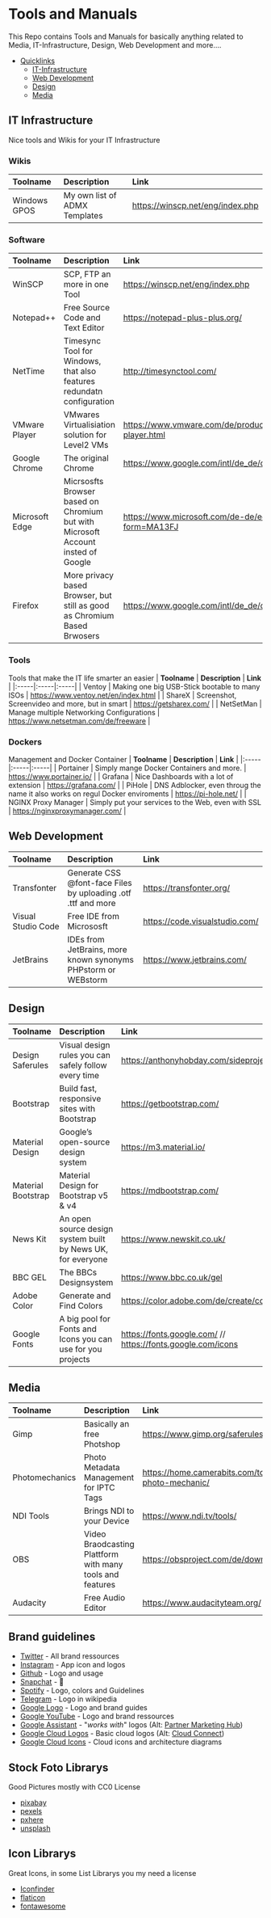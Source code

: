 # Tools and Manuals
This Repo contains Tools and Manuals for basically anything related to Media, IT-Infrastructure, Design, Web Development and more....


- [Quicklinks](#Tools-and-Manuals)
  - [IT-Infrastructure](#IT-Infrastructure)
  - [Web Development](#Web-Development)
  - [Design](#Design)
  - [Media](#Media)
  

## IT Infrastructure
Nice tools and Wikis for your IT Infrastructure

### Wikis
| **Toolname** |  **Description**  | **Link** |
|:-----|:-----|:-----|
| Windows GPOS | My own list of ADMX Templates | https://winscp.net/eng/index.php |



### Software
| **Toolname** |  **Description**  | **Link** |
|:-----|:-----|:-----|
| WinSCP | SCP, FTP an more in one Tool | https://winscp.net/eng/index.php |
| Notepad++ | Free Source Code and Text Editor | https://notepad-plus-plus.org/ |
| NetTime | Timesync Tool for Windows, that also features redundatn configuration | http://timesynctool.com/ |
| VMware Player | VMwares Virtualisiation solution for Level2 VMs | https://www.vmware.com/de/products/workstation-player.html |
| Google Chrome | The original Chrome | https://www.google.com/intl/de_de/chrome/ |
| Microsoft Edge | Micrsosfts Browser based on Chromium but with Microsoft Account insted of Google | https://www.microsoft.com/de-de/edge?form=MA13FJ |
| Firefox | More privacy based Browser, but still as good as Chromium Based Brwosers | https://www.google.com/intl/de_de/chrome/ |

### Tools
Tools that make the IT life smarter an easier
| **Toolname** |  **Description**  | **Link** |
|:-----|:-----|:-----|
| Ventoy | Making one big USB-Stick bootable to many ISOs | https://www.ventoy.net/en/index.html |
| ShareX | Screenshot, Screenvideo and more, but in smart | https://getsharex.com/ |
| NetSetMan | Manage multiple Networking Configurations | https://www.netsetman.com/de/freeware |



### Dockers
Management and Docker Container
| **Toolname** |  **Description**  | **Link** |
|:-----|:-----|:-----|
| Portainer   | Simply mange Docker Containers and more. | https://www.portainer.io/ |
| Grafana   |  Nice Dashboards with a lot of extension  |  https://grafana.com/ |
| PiHole  | DNS Adblocker, even throug the name it also works on regul Docker enviroments |  https://pi-hole.net/ |
| NGINX Proxy Manager   |  Simply put your services to the Web, even with SSL  |  https://nginxproxymanager.com/ |



## Web Development

| **Toolname** |  **Description**  | **Link** |
|:-----|:-----|:-----|
| Transfonter   | Generate CSS @font-face Files by uploading .otf .ttf and more | https://transfonter.org/ |
| Visual Studio Code   |  Free IDE from Micrososft  |  https://code.visualstudio.com/ |
| JetBrains  | IDEs from JetBrains, more known synonyms PHPstorm or WEBstorm |  https://www.jetbrains.com/ |


## Design

| **Toolname** |  **Description**  | **Link** |
|:-----|:-----|:-----|
| Design Saferules   | Visual design rules you can safely follow every time | https://anthonyhobday.com/sideprojects/saferules/ |
| Bootstrap   |  Build fast, responsive sites with Bootstrap  |  https://getbootstrap.com/ |
| Material Design   | Google’s open-source design system |  https://m3.material.io/ |
| Material Bootstrap   |  Material Design for Bootstrap v5 & v4 |   https://mdbootstrap.com/ |
| News Kit  | An open source design system built by News UK, for everyone |    https://www.newskit.co.uk/ |
| BBC GEL  | The BBCs Designsystem | https://www.bbc.co.uk/gel |
| Adobe Color | Generate and Find Colors | https://color.adobe.com/de/create/color-wheel |
| Google Fonts | A big pool for Fonts and Icons you can use for you projects |  https://fonts.google.com/ //  https://fonts.google.com/icons|

## Media

| **Toolname** |  **Description**  | **Link** |
|:-----|:-----|:-----|
| Gimp   | Basically an free Photshop | https://www.gimp.org/saferules/ |
| Photomechanics   |  Photo Metadata Management for IPTC Tags  |  https://home.camerabits.com/tour-photo-mechanic/ |
| NDI Tools   |  Brings NDI to your Device  |  https://www.ndi.tv/tools/ |
| OBS   |  Video Braodcasting Plattform with many tools and features  |  https://obsproject.com/de/download |
| Audacity   |  Free Audio Editor  |  https://www.audacityteam.org/ |


## Brand guidelines

- [Twitter](https://about.twitter.com/en_us/company/brand-resources.html) - All brand ressources
- [Instagram](https://en.instagram-brand.com/assets/icons) - App icon and logos
- [Github](https://github.com/logos) - Logo and usage
- [Snapchat](https://support.snapchat.com/en-GB/a/ghost-logo-usage) - 👻
- [Spotify](https://developer.spotify.com/branding-guidelines/) - Logo, colors and Guidelines
- [Telegram](https://en.wikipedia.org/wiki/File:Telegram_logo.svg) - Logo in wikipedia
- [Google Logo](https://www.google.com/permissions/logos-trademarks/) - Logo and brand guides
- [Google YouTube](https://www.youtube.com/yt/about/brand-resources/#logos-icons-colors) - Logo and brand ressources
- [Google Assistant](https://developers.google.com/actions/policies/branding-policies) - "_works with_" logos (Alt: [Partner Marketing Hub](https://partnermarketinghub.withgoogle.com/#/brands/0B3zHSY8q1PlVWk9uaWJadDVPZmM/1vIVLgya6y6hfgAsOlx1KRZWDRRbf1Jm6Oo2Cwvb-QRo))
- [Google Cloud Logos](https://cloud.google.com/press/) - Basic cloud logos (Alt: [Cloud Connect](https://www.cloudconnect.goog/))
- [Google Cloud Icons](https://cloud.google.com/icons/) - Cloud icons and architecture diagrams

## Stock Foto Librarys
Good Pictures mostly with CC0 License

- [pixabay](https://pixabay.com/de/)
- [pexels](https://www.pexels.com/de-de/)
- [pxhere](https://pxhere.com/de/)
- [unsplash](https://unsplash.com/de)

## Icon Librarys
Great Icons, in some List Librarys you my need a license

- [Iconfinder](https://www.iconfinder.com/)
- [flaticon](https://www.flaticon.com/de/)
- [fontawesome](https://fontawesome.com/icons)
